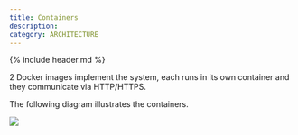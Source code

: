 ```yaml
---
title: Containers
description:
category: ARCHITECTURE
---
```


{% include header.md %}

2 Docker images implement the system, each runs in its own container and they communicate via HTTP/HTTPS.

The following diagram illustrates the containers.

![]({{site.baseurl}}/img/containers.jpg)